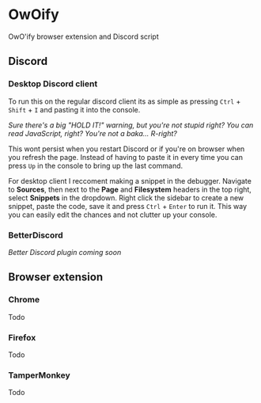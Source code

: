 # OwOify
OwO'ify browser extension and Discord script

## Discord

### Desktop Discord client

To run this on the regular discord client its as simple as pressing `Ctrl` + `Shift` + `I` and pasting it into the console.

*Sure there's a big "HOLD IT!" warning, but you're not stupid right? You can read JavaScript, right? You're not a baka... R-right?*

This wont persist when you restart Discord or if you're on browser when you refresh the page.
Instead of having to paste it in every time you can press `Up` in the console to bring up the last command.

For desktop client I reccoment making a snippet in the debugger.
Navigate to **Sources**, then next to the **Page** and **Filesystem** headers in the top right, select **Snippets** in the dropdown.
Right click the sidebar to create a new snippet, paste the code, save it and press `Ctrl` + `Enter` to run it.
This way you can easily edit the chances and not clutter up your console.

### BetterDiscord

*Better Discord plugin coming soon*

## Browser extension

### Chrome

Todo

### Firefox

Todo

### TamperMonkey

Todo
